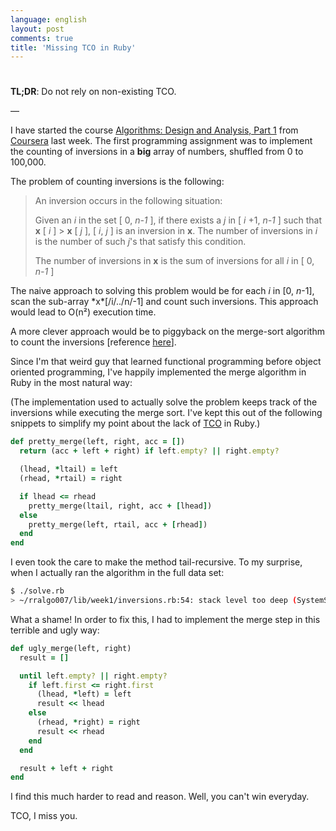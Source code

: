 ```yaml
---
language: english
layout: post
comments: true
title: 'Missing TCO in Ruby'
---
```


# <p hidden>Missing TCO in Ruby<p hidden>

**TL;DR**: Do not rely on non-existing TCO.

&#x2014;

I have started the course [Algorithms: Design and Analysis, Part 1](https://www.coursera.org/course/algo) from
[Coursera](http://coursera.org) last week. The first programming assignment was to implement the
counting of inversions in a **big** array of numbers, shuffled from 0 to
100,000.

The problem of counting inversions is the following:

> An inversion occurs in the following situation:
>
> Given an *i* in the set [ 0, *n-1* ], if there exists a *j* in [ *i* +1, *n-1*
> ] such that **x** [ *i* ] > **x** [ *j* ], [ *i*, *j* ] is an inversion in **x**. The number
> of inversions in *i* is the number of such *j*'s that satisfy this condition.
>
> The number of inversions in **x** is the sum of inversions for all *i* in [ 0,
> *n-1* ]

The naive approach to solving this problem would be for each *i* in [0,
*n*-1], scan the sub-array \*x\*[/i/../n/-1] and count such inversions. This
approach would lead to O(n²) execution time.

A more clever approach would be to piggyback on the merge-sort algorithm to
count the inversions [reference [here](http://www.geeksforgeeks.org/counting-inversions/)].

Since I'm that weird guy that learned functional programming before object
oriented programming, I've happily implemented the merge algorithm in Ruby in
the most natural way:

(The implementation used to actually solve the problem keeps track of the
inversions while executing the merge sort. I've kept this out of the following
snippets to simplify my point about the lack of [TCO](http://en.wikipedia.org/wiki/Tail_call) in Ruby.)

```ruby
def pretty_merge(left, right, acc = [])
  return (acc + left + right) if left.empty? || right.empty?

  (lhead, *ltail) = left
  (rhead, *rtail) = right

  if lhead <= rhead
    pretty_merge(ltail, right, acc + [lhead])
  else
    pretty_merge(left, rtail, acc + [rhead])
  end
end
```

I even took the care to make the method tail-recursive. To my surprise, when I
actually ran the algorithm in the full data set:

```sh
$ ./solve.rb
> ~/rralgo007/lib/week1/inversions.rb:54: stack level too deep (SystemStackError)
```

What a shame! In order to fix this, I had to implement the merge step in this
terrible and ugly way:

```ruby
def ugly_merge(left, right)
  result = []

  until left.empty? || right.empty?
    if left.first <= right.first
      (lhead, *left) = left
      result << lhead
    else
      (rhead, *right) = right
      result << rhead
    end
  end

  result + left + right
end
```

I find this much harder to read and reason. Well, you can't win everyday.

TCO, I miss you.
